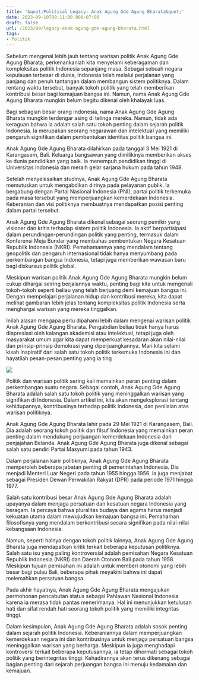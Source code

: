 ```yaml
---
title: '&quot;Political Legacy: Anak Agung Gde Agung Bharata&quot;'
date: 2023-09-10T00:11:00.000-07:00
draft: false
url: /2023/09/legacy-anak-agung-gde-agung-bharata.html
tags: 
- Politik
---
```


  

Sebelum mengenal lebih jauh tentang warisan politik Anak Agung Gde Agung Bharata, perkenankanlah kita menyelami keberagaman dan kompleksitas politik Indonesia sepanjang masa. Sebagai sebuah negara kepulauan terbesar di dunia, Indonesia telah melalui perjalanan yang panjang dan penuh tantangan dalam membangun sistem politiknya. Dalam rentang waktu tersebut, banyak tokoh politik yang telah memberikan kontribusi besar bagi kemajuan bangsa ini. Namun, nama Anak Agung Gde Agung Bharata mungkin belum begitu dikenal oleh khalayak luas.

  

Bagi sebagian besar orang Indonesia, nama Anak Agung Gde Agung Bharata mungkin terdengar asing di telinga mereka. Namun, tidak ada keraguan bahwa ia adalah salah satu tokoh penting dalam sejarah politik Indonesia. Ia merupakan seorang negarawan dan intelektual yang memiliki pengaruh signifikan dalam pembentukan identitas politik bangsa ini.

  

Anak Agung Gde Agung Bharata dilahirkan pada tanggal 3 Mei 1921 di Karangasem, Bali. Keluarga bangsawan yang dimilikinya memberikan akses ke dunia pendidikan yang baik. Ia menempuh pendidikan tinggi di Universitas Indonesia dan meraih gelar sarjana hukum pada tahun 1948.

  

Setelah menyelesaikan studinya, Anak Agung Gde Agung Bharata memutuskan untuk mengabdikan dirinya pada pelayanan publik. Ia bergabung dengan Partai Nasional Indonesia (PNI), partai politik terkemuka pada masa tersebut yang memperjuangkan kemerdekaan Indonesia. Keberanian dan visi politiknya membuatnya mendapatkan posisi penting dalam partai tersebut.

  

Anak Agung Gde Agung Bharata dikenal sebagai seorang pemikir yang visioner dan kritis terhadap sistem politik Indonesia. Ia aktif berpartisipasi dalam perundingan-perundingan politik yang penting, termasuk dalam Konferensi Meja Bundar yang membahas pembentukan Negara Kesatuan Republik Indonesia (NKRI). Pemahamannya yang mendalam tentang geopolitik dan pengaruh internasional tidak hanya menyumbang pada perkembangan bangsa Indonesia, tetapi juga memberikan wawasan baru bagi diskursus politik global.

  

Meskipun warisan politik Anak Agung Gde Agung Bharata mungkin belum cukup dihargai seiring berjalannya waktu, penting bagi kita untuk mengenali tokoh-tokoh seperti beliau yang telah berjuang demi kemajuan bangsa ini. Dengan mempelajari perjalanan hidup dan kontribusi mereka, kita dapat melihat gambaran lebih jelas tentang kompleksitas politik Indonesia serta menghargai warisan yang mereka tinggalkan.

  

Inilah alasan mengapa perlu dipahami lebih dalam mengenai warisan politik Anak Agung Gde Agung Bharata. Pengabdian beliau tidak hanya harus diapresiasi oleh kalangan akademisi atau intelektual, tetapi juga oleh masyarakat umum agar kita dapat memperkuat kesadaran akan nilai-nilai dan prinsip-prinsip demokrasi yang diperjuangkannya. Mari kita selami kisah inspiratif dari salah satu tokoh politik terkemuka Indonesia ini dan hayatilah pesan-pesan penting yang ia ting

  

![](https://cdn-2.tstatic.net/bali/foto/bank/images/mantan-bupati-gianyar-anak-agung-gde-agung-bharata-akan-madwijati.jpg)

  

Politik dan warisan politik sering kali memainkan peran penting dalam perkembangan suatu negara. Sebagai contoh, Anak Agung Gde Agung Bharata adalah salah satu tokoh politik yang meninggalkan warisan yang signifikan di Indonesia. Dalam artikel ini, kita akan mengeksplorasi tentang kehidupannya, kontribusinya terhadap politik Indonesia, dan penilaian atas warisan politiknya.

  

Anak Agung Gde Agung Bharata lahir pada 29 Mei 1921 di Karangasem, Bali. Dia adalah seorang tokoh politik dan filsuf Indonesia yang memainkan peran penting dalam mendukung perjuangan kemerdekaan Indonesia dari penjajahan Belanda. Anak Agung Gde Agung Bharata juga dikenal sebagai salah satu pendiri Partai Masyumi pada tahun 1943.

  

Dalam perjalanan karir politiknya, Anak Agung Gde Agung Bharata memperoleh beberapa jabatan penting di pemerintahan Indonesia. Dia menjadi Menteri Luar Negeri pada tahun 1955 hingga 1956. Ia juga menjabat sebagai Presiden Dewan Perwakilan Rakyat (DPR) pada periode 1971 hingga 1977.

  

Salah satu kontribusi besar Anak Agung Gde Agung Bharata adalah upayanya dalam menjaga persatuan dan kesatuan negara Indonesia yang beragam. Ia percaya bahwa pluralitas budaya dan agama harus menjadi kekuatan utama dalam mewujudkan kemajuan bangsa ini. Pemahaman filosofisnya yang mendalam berkontribusi secara signifikan pada nilai-nilai kebangsaan Indonesia.

  

Namun, seperti halnya dengan tokoh politik lainnya, Anak Agung Gde Agung Bharata juga mendapatkan kritik terkait beberapa keputusan politiknya. Salah satu isu yang paling kontroversial adalah pemisahan Negara Kesatuan Republik Indonesia (NKRI) dan Daerah Otonom Bali pada tahun 1958. Meskipun tujuan pemisahan ini adalah untuk memberi otonomi yang lebih besar bagi pulau Bali, beberapa pihak meyakini bahwa ini dapat melemahkan persatuan bangsa.

  

Pada akhir hayatnya, Anak Agung Gde Agung Bharata mengajukan permohonan pencabutan status sebagai Pahlawan Nasional Indonesia karena ia merasa tidak pantas menerimanya. Hal ini menunjukkan ketulusan hati dan sifat rendah hati seorang tokoh politik yang memiliki integritas tinggi.

  

Dalam kesimpulan, Anak Agung Gde Agung Bharata adalah sosok penting dalam sejarah politik Indonesia. Keberaniannya dalam memperjuangkan kemerdekaan negara ini dan kontribusinya untuk menjaga persatuan bangsa meninggalkan warisan yang berharga. Meskipun ia juga menghadapi kontroversi terkait beberapa keputusannya, ia tetap dihormati sebagai tokoh politik yang berintegritas tinggi. Kehadirannya akan terus dikenang sebagai bagian penting dari sejarah perjuangan bangsa ini menuju kedamaian dan kemajuan.